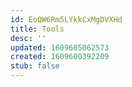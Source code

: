 ```yaml
---
id: EoQW6Rm5LYkkCxMgDVXHd
title: Tools
desc: ''
updated: 1609605062573
created: 1609600392209
stub: false
---
```


